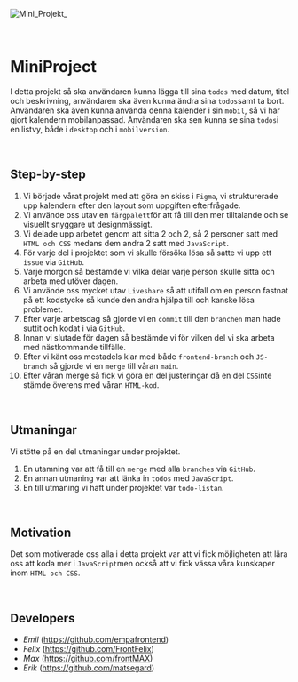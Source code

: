 
![Mini_Projekt_](https://user-images.githubusercontent.com/90619352/146188379-3c7fffa5-da08-4bca-a3f0-99a564fb342e.png)


<br>

# MiniProject
I detta projekt så ska användaren kunna lägga till sina `todos` med datum, titel och beskrivning, användaren ska även kunna ändra sina `todos`samt ta bort. 
Användaren ska även kunna använda denna kalender i sin `mobil`, så vi har gjort kalendern mobilanpassad. 
Användaren ska sen kunna se sina `todos`i en listvy, både i `desktop` och i `mobilversion`. 

<br>

## Step-by-step
1. Vi började vårat projekt med att göra en skiss i `Figma`, vi strukturerade upp kalendern efter den layout som uppgiften efterfrågade.
2. Vi använde oss utav en `färgpalett`för att få till den mer tilltalande och se visuellt snyggare ut designmässigt. 
3. Vi delade upp arbetet genom att sitta 2 och 2, så 2 personer satt med `HTML och CSS` medans dem andra 2 satt med `JavaScript`.
4. För varje del i projektet som vi skulle försöka lösa så satte vi upp ett `issue` via `GitHub`.
5. Varje morgon så bestämde vi vilka delar varje person skulle sitta och arbeta med utöver dagen. 
6. Vi använde oss mycket utav `Liveshare` så att utifall om en person fastnat på ett kodstycke så kunde den andra hjälpa till och kanske lösa problemet. 
7. Efter varje arbetsdag så gjorde vi en `commit` till den `branchen` man hade suttit och kodat i via `GitHub`. 
8. Innan vi slutade för dagen så bestämde vi för vilken del vi ska arbeta med nästkommande tillfälle. 
9. Efter vi känt oss mestadels klar med både `frontend-branch` och `JS-branch` så gjorde vi en `merge` till våran `main`.
10. Efter våran merge så fick vi göra en del justeringar då en del `CSS`inte stämde överens med våran `HTML-kod`.

<br>

## Utmaningar
Vi stötte på en del utmaningar under projektet. 
1. En utamning var att få till en `merge` med alla `branches` via `GitHub`. 
2. En annan utmaning var att länka in `todos` med `JavaScript`.
3. En till utmaning vi haft under projektet var `todo-listan`. 

<br>

## Motivation
Det som motiverade oss alla i detta projekt var att vi fick möjligheten att lära oss att koda mer i `JavaScript`men också att vi fick vässa våra kunskaper inom `HTML och CSS`.  

<br>

## Developers

* *Emil* (https://github.com/empafrontend)
* *Felix* (https://github.com/FrontFelix)
* *Max* (https://github.com/frontMAX)
* *Erik* (https://github.com/matsegard)
 

